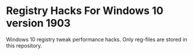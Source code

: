 # Registry Hacks For Windows 10 version 1903
Windows 10 registry tweak performance hacks. Only reg-files are stored in this repository.
